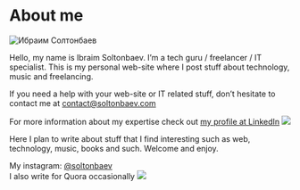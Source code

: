 # About me

![Ибраим Солтонбаев](https://soltonbaev.com/wp-content/uploads/2019/08/20190728_135422-150x150.jpg)

Hello, my name is Ibraim Soltonbaev. I’m a tech guru / freelancer / IT specialist. This is my personal web-site where I post stuff about technology, music and freelancing.

If you need a help with your web-site or IT related stuff, don’t hesitate to contact me at contact@soltonbaev.com

For more information about my expertise check out [my profile at LinkedIn](http://linkedin.com/in/soltonbaev) ![](https://soltonbaev.com/wp-content/uploads/2020/03/download.png)

Here I plan to write about stuff that I find interesting such as web, technology, music, books and such. Welcome and enjoy.

My instagram: [@soltonbaev](http://instagram.com/soltonbaev)  
I also write for Quora occasionally ![](https://soltonbaev.com/wp-content/uploads/2020/03/kissclipart-media-icon-quora-icon-shadow-icon-156dd509bcd656be.png)